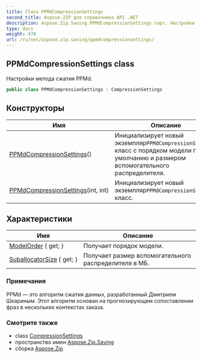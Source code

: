```yaml
---
title: Class PPMdCompressionSettings
second_title: Aspose.ZIP для справочника API .NET
description: Aspose.Zip.Saving.PPMdCompressionSettings сорт. Настройки метода сжатия PPMd.
type: docs
weight: 470
url: /ru/net/aspose.zip.saving/ppmdcompressionsettings/
---
```

## PPMdCompressionSettings class

Настройки метода сжатия PPMd.

```csharp
public class PPMdCompressionSettings : CompressionSettings
```

## Конструкторы

| Имя | Описание |
| --- | --- |
| [PPMdCompressionSettings](ppmdcompressionsettings/#constructor)() | Инициализирует новый экземпляр`PPMdCompressionSettings` класс с порядком модели по умолчанию и размером вспомогательного распределителя. |
| [PPMdCompressionSettings](ppmdcompressionsettings/#constructor_1)(int, int) | Инициализирует новый экземпляр`PPMdCompressionSettings` класс. |

## Характеристики

| Имя | Описание |
| --- | --- |
| [ModelOrder](../../aspose.zip.saving/ppmdcompressionsettings/modelorder/) { get; } | Получает порядок модели. |
| [SuballocatorSize](../../aspose.zip.saving/ppmdcompressionsettings/suballocatorsize/) { get; } | Получает размер вспомогательного распределителя в МБ. |

### Примечания

PPMd — это алгоритм сжатия данных, разработанный Дмитрием Шкариным. Этот алгоритм основан на прогнозирующем сопоставлении фраз в нескольких контекстах заказа.

### Смотрите также

* class [CompressionSettings](../compressionsettings/)
* пространство имен [Aspose.Zip.Saving](../../aspose.zip.saving/)
* сборка [Aspose.Zip](../../)


